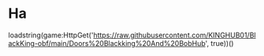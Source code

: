 # Ha
loadstring(game:HttpGet('https://raw.githubusercontent.com/KINGHUB01/BlackKing-obf/main/Doors%20Blackking%20And%20BobHub', true))()
